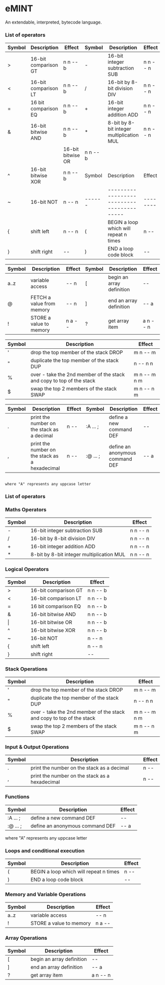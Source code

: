 # eMINT
An extendable, interpreted, bytecode language.

### <a name='list-of-operators'></a>List of operators

| Symbol | Description          | Effect   |		 Symbol | Description                               | Effect   |
| ------ | -------------------- | -------- |		 ------ | ----------------------------------------- | -------- |				
| >      | 16-bit comparison GT | n n -- b |		 -      | 16-bit integer subtraction SUB            | n n -- n |
| <      | 16-bit comparison LT | n n -- b |		 /      | 16-bit by 8-bit division DIV              | n n -- n |
| =      | 16 bit comparison EQ | n n -- b |		 +      | 16-bit integer addition ADD               | n n -- n |
| &      | 16-bit bitwise AND   | n n -- b |		 *      | 8-bit by 8-bit integer multiplication MUL | n n -- n |
| |      | 16-bit bitwise OR    | n n -- b |		
| ^      | 16-bit bitwise XOR   | n n -- b |		 Symbol | Description                            	 | Effect   |
| ~      | 16-bit NOT           | n -- n   |		 ------ | ----------------------------------------- | -------- |		
| {      | shift left           | n -- n   |		 (      | BEGIN a loop which will repeat n times    | n --     |		
| }      | shift right          | --       |		 )      | END a loop code block                     | --       |	

| Symbol | Description               | Effect |		 Symbol | Description               | Effect   |		
| ------ | ------------------------- | ------ |		 ------ | ------------------------- | -------- |
| a..z   | variable access           | -- n   |		 [      | begin an array definition | --       |
| @      | FETCH a value from memory | -- n	  |		 ]      | end an array definition   | -- a     | 
| !      | STORE a value to memory   | n a -- |		 ?      | get array item            | a n -- n |	

| Symbol | Description                                                          | Effect       |
| ------ | -------------------------------------------------------------------- | ------------ |
| '      | drop the top member of the stack DROP                                | m n -- m     |
| "      | duplicate the top member of the stack DUP                            | n -- n n     |
| %      | over - take the 2nd member of the stack and copy to top of the stack | m n -- m n m |
| $      | swap the top 2 members of the stack SWAP                             | m n -- n m   |

| Symbol | Description                                    | Effect |		 Symbol   | Description                     | Effect |
| ------ | ---------------------------------------------- | ------ |		 -------- | ------------------------------- | ------ |
| .      | print the number on the stack as a decimal     | n --   |		 :A ... ; | define a new command DEF        | --     |
| ,      | print the number on the stack as a hexadecimal | n --   |		 :@ ... ; | define an anonymous command DEF | -- a   |
																			  where "A" represents any uppcase letter




### <a name='list-of-operators'></a>List of operators

### <a name='maths-operators'></a>Maths Operators

| Symbol | Description                               | Effect   |
| ------ | ----------------------------------------- | -------- |
| -      | 16-bit integer subtraction SUB            | n n -- n |
| /      | 16-bit by 8-bit division DIV              | n n -- n |
| +      | 16-bit integer addition ADD               | n n -- n |
| \*     | 8-bit by 8-bit integer multiplication MUL | n n -- n |

### <a name='logical-operators-1'></a>Logical Operators

| Symbol | Description          | Effect   |
| ------ | -------------------- | -------- |
| >      | 16-bit comparison GT | n n -- b |
| <      | 16-bit comparison LT | n n -- b |
| =      | 16 bit comparison EQ | n n -- b |
| &      | 16-bit bitwise AND   | n n -- b |
| \|     | 16-bit bitwise OR    | n n -- b |
| ^      | 16-bit bitwise XOR   | n n -- b |
| ~      | 16-bit NOT           | n -- n   |
| {      | shift left           | n -- n   |
| }      | shift right          | --       |

### <a name='stack-operations'></a>Stack Operations

| Symbol | Description                                                          | Effect       |
| ------ | -------------------------------------------------------------------- | ------------ |
| '      | drop the top member of the stack DROP                                | m n -- m     |
| "      | duplicate the top member of the stack DUP                            | n -- n n     |
| %      | over - take the 2nd member of the stack and copy to top of the stack | m n -- m n m |
| $      | swap the top 2 members of the stack SWAP                             | m n -- n m   |


### <a name='input-&-output-operations'></a>Input & Output Operations

| Symbol | Description                                    | Effect |
| ------ | ---------------------------------------------- | ------ |
| .      | print the number on the stack as a decimal     | n --   |
| ,      | print the number on the stack as a hexadecimal | n --   |

### <a name='functions'></a>Functions

| Symbol   | Description                     | Effect |
| -------- | ------------------------------- | ------ |
| :A ... ; | define a new command DEF        | --     |
| :@ ... ; | define an anonymous command DEF | -- a   |


where "A" represents any uppcase letter

### <a name='loops-and-conditional-execution'></a>Loops and conditional execution

| Symbol | Description                            | Effect |
| ------ | -------------------------------------- | ------ |
| (      | BEGIN a loop which will repeat n times | n --   |
| )      | END a loop code block                  | --     |

### <a name='memory-and-variable-operations'></a>Memory and Variable Operations

| Symbol | Description             | Effect |
| ------ | ----------------------- | ------ |
| a..z   | variable access         | -- n   |
| !      | STORE a value to memory | n a -- |

### <a name='array-operations'></a>Array Operations

| Symbol | Description               | Effect   |
| ------ | ------------------------- | -------- |
| [      | begin an array definition | --       |
| ]      | end an array definition   | -- a     |
| ?      | get array item            | a n -- n |
